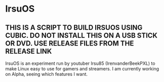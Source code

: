 # IrsuOS
## THIS IS A SCRIPT TO BUILD IRSUOS USING CUBIC. DO NOT INSTALL THIS ON A USB STICK OR DVD. USE RELEASE FILES FROM THE RELEASE LINK

IrsuOS is an experiment run by youtuber Irsu85 (IrenvanderBeekPXL) to make Linux easy to use for gamers and streamers. I am currently working on Alpha, seeing which features I want.
